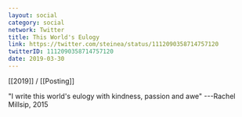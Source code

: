 ```yaml
---
layout: social
category: social
network: Twitter
title: This World's Eulogy
link: https://twitter.com/steinea/status/1112090358714757120
twitterID: 1112090358714757120
date: 2019-03-30
---
```


[[2019]] / [[Posting]]

"I write this world's eulogy with kindness, passion and awe" ---Rachel Millsip, 2015
